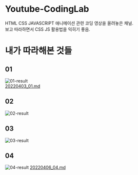 # Youtube-CodingLab
HTML CSS JAVASCRIPT 애니메이션 관련 코딩 영상을 올려놓은 채널.  
보고 따라하면서 CSS JS 활용법을 익히기 좋음.  

# 내가 따라해본 것들

## 01  
![01-result](https://user-images.githubusercontent.com/101965836/161417326-3d48cda1-6dc8-4655-8a2e-461f40c60288.gif)  
[20220403_01.md](https://github.com/PhysicksKim/TIL/blob/main/etc/CodingLab/20220403_01.md)

## 02
![02-result](https://user-images.githubusercontent.com/101965836/161536821-64862522-5d38-406a-a7ea-6d486cee5b64.gif)  

## 03
![03-result](https://user-images.githubusercontent.com/101965836/161881519-95d45951-34e6-4435-97a2-783172704900.gif)
  
## 04
![04-result](https://user-images.githubusercontent.com/101965836/161881526-be0df1f5-6079-4db9-b93d-6cf7baeed209.gif)
[20220406_04.md](https://github.com/PhysicksKim/TIL/blob/main/etc/CodingLab/20220406_04.md)
